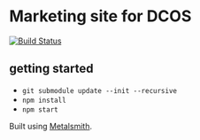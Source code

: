 # Marketing site for DCOS

[![Build Status](https://travis-ci.com/dcos/dcos-website.svg?token=yAREgxuvuzZLg282ZE3m&branch=develop)](https://travis-ci.com/dcos/dcos-website)

## getting started

- `git submodule update --init --recursive`
- `npm install`
- `npm start`

Built using [Metalsmith](http://metalsmith.io).

